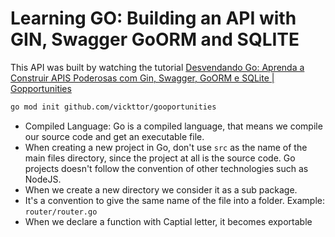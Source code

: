 # Learning GO: Building an API with GIN, Swagger GoORM and SQLITE

This API was built by watching the tutorial [Desvendando Go: Aprenda a Construir APIS Poderosas com Gin, Swagger, GoORM e SQLite | Gopportunities](https://youtu.be/wyEYpX5U4Vg?si=7YSoAM7oKCYFjULu)

```bash
go mod init github.com/vickttor/gooportunities
```

- Compiled Language: Go is a compiled language, that means we compile our source code and get an executable file.
- When creating a new project in Go, don't use `src` as the name of the main files directory, since the project at all is the source code. Go projects doesn't follow the convention of other technologies such as NodeJS.
- When we create a new directory we consider it as a sub package.
- It's a convention to give the same name of the file into a folder. Example: `router/router.go`
- When we declare a function with Captial letter, it becomes exportable
